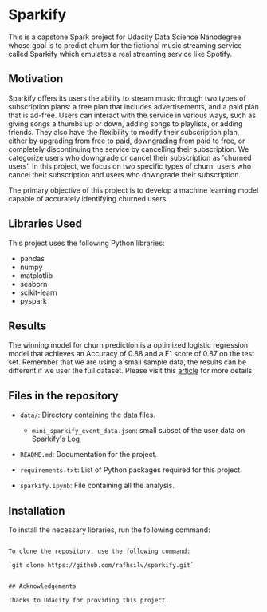 # Sparkify 

This is a capstone Spark project for Udacity Data Science Nanodegree whose goal is to predict churn for the fictional music streaming service called Sparkify which emulates a real streaming service like Spotify.

## Motivation

Sparkify offers its users the ability to stream music through two types of subscription plans: a free plan that includes advertisements, and a paid plan that is ad-free. Users can interact with the service in various ways, such as giving songs a thumbs up or down, adding songs to playlists, or adding friends. They also have the flexibility to modify their subscription plan, either by upgrading from free to paid, downgrading from paid to free, or completely discontinuing the service by cancelling their subscription. We categorize users who downgrade or cancel their subscription as 'churned users'. In this project, we focus on two specific types of churn: users who cancel their subscription and users who downgrade their subscription.

The primary objective of this project is to develop a machine learning model capable of accurately identifying churned users.

## Libraries Used

This project uses the following Python libraries:

- pandas
- numpy
- matplotlib
- seaborn
- scikit-learn
- pyspark

## Results 
The winning model for churn prediction is a optimized logistic regression model that achieves an Accuracy of 0.88 and a F1 score of 0.87 on the test set.
Remember that we are using a small sample data, the results can be different if we user the full dataset.
Please visit this [article](https://medium.com/@rafhslv/spark-and-churn-prediction-a-case-study-on-sparkify-61fbbf53461) for more details.

## Files in the repository

- `data/`: Directory containing the data files.
  - `mini_sparkify_event_data.json`:  small subset of the user data on Sparkify's Log 

- `README.md`: Documentation for the project.
- `requirements.txt`: List of Python packages required for this project.
- `sparkify.ipynb`: File containing all the analysis.

## Installation

To install the necessary libraries, run the following command:

```pip install -r requirements.txt

To clone the repository, use the following command:

`git clone https://github.com/rafhsilv/sparkify.git`


## Acknowledgements

Thanks to Udacity for providing this project.